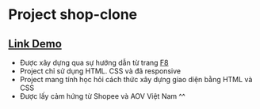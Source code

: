 # Project shop-clone 
## [Link Demo](https://vinhnguyenle.github.io/shop-clone/)
- Được xây dựng qua sự hướng dẫn từ trang [F8](https://fullstack.edu.vn/)
- Project chỉ sử dụng HTML. CSS và đã responsive
- Project mang tính học hỏi cách thức xây dựng giao diện bằng HTML và CSS
- Được lấy cảm hứng từ Shopee và AOV Việt Nam ^^
